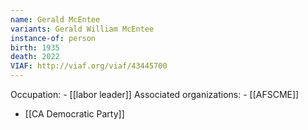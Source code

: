 ```yaml
---
name: Gerald McEntee
variants: Gerald William McEntee
instance-of: person
birth: 1935
death: 2022
VIAF: http://viaf.org/viaf/43445700
---
```

Occupation: - [[labor leader]]
Associated organizations: - [[AFSCME]] 
 - [[CA Democratic Party]]